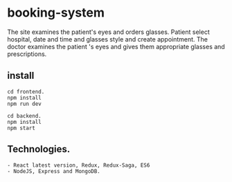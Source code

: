 # booking-system

The site examines the patient's eyes and orders glasses.
Patient select hospital, date and time and glasses style and create appointment.
The doctor examines the patient 's eyes and gives them appropriate glasses and prescriptions.

## install
```
cd frontend.
npm install
npm run dev

cd backend.
npm install
npm start
```

## Technologies.
```
- React latest version, Redux, Redux-Saga, ES6
- NodeJS, Express and MongoDB.
```